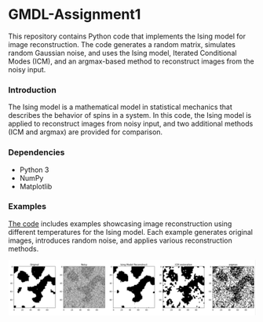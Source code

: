 # GMDL-Assignment1
This repository contains Python code that implements the Ising model for image reconstruction. The code generates a random matrix, simulates random Gaussian noise, and uses the Ising model, Iterated Conditional Modes (ICM), and an argmax-based method to reconstruct images from the noisy input. 
### Introduction
The Ising model is a mathematical model in statistical mechanics that describes the behavior of spins in a system. In this code, the Ising model is applied to reconstruct images from noisy input, and two additional methods (ICM and argmax) are provided for comparison.
### Dependencies
- Python 3
- NumPy
- Matplotlib
### Examples
[The code](https://github.com/ofekoOren/GMDL-Assignment1/blob/main/GMDL01.ipynb) includes examples showcasing image reconstruction using different temperatures for the Ising model. Each example generates original images, introduces random noise, and applies various reconstruction methods.


![test](https://github.com/ofekoOren/GMDL-Assignment1/blob/main/Exemples/Exemple_5.png)
